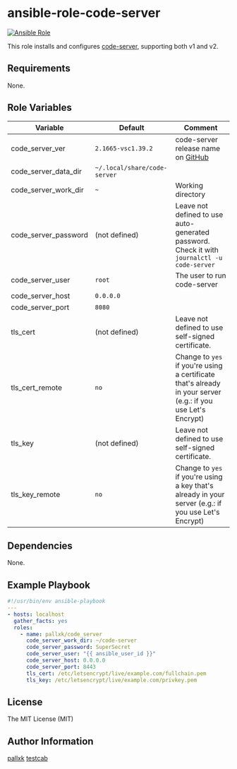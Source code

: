 ansible-role-code-server
========================

[![Ansible Role](https://img.shields.io/ansible/role/40925.svg?style=flat-square)](https://galaxy.ansible.com/pallxk/code_server)

This role installs and configures [code-server], supporting both v1 and v2.

Requirements
------------

None.

Role Variables
--------------

Variable             | Default  | Comment
-------------------- | -------- | -------
code_server_ver      | `2.1665-vsc1.39.2` | code-server release name on [GitHub](https://github.com/cdr/code-server/releases)
code_server_data_dir | `~/.local/share/code-server`
code_server_work_dir | `~` | Working directory
code_server_password | (not defined) | Leave not defined to use auto-generated password. <br> Check it with `journalctl -u code-server`
code_server_user     | `root` | The user to run code-server
code_server_host     | `0.0.0.0`
code_server_port     | `8080`
tls_cert             | (not defined) | Leave not defined to use self-signed certificate.
tls_cert_remote      | `no` | Change to `yes` if you're using a certificate that's already in your server (e.g.: if you use Let's Encrypt)
tls_key              | (not defined) | Leave not defined to use self-signed certificate.
tls_key_remote      | `no` | Change to `yes` if you're using a key that's already in your server (e.g.: if you use Let's Encrypt)

Dependencies
------------

None.

Example Playbook
----------------

```yaml
#!/usr/bin/env ansible-playbook
---
- hosts: localhost
  gather_facts: yes
  roles:
    - name: pallxk/code_server
      code_server_work_dir: ~/code-server
      code_server_password: SuperSecret
      code_server_user: "{{ ansible_user_id }}"
      code_server_host: 0.0.0.0
      code_server_port: 8443
      tls_cert: /etc/letsencrypt/live/example.com/fullchain.pem
      tls_key: /etc/letsencrypt/live/example.com/privkey.pem
```

License
-------

The MIT License (MIT)

Author Information
------------------

[pallxk](https://github.com/pallxk)
[testcab](https://github.com/testcab)


[code-server]: https://github.com/cdr/code-server
